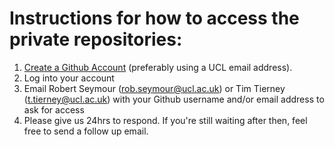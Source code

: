 # Instructions for how to access the private repositories:

1. [Create a Github Account](https://github.com/join) (preferably using a UCL email address).
2. Log into your account
3. Email Robert Seymour (rob.seymour@ucl.ac.uk) or Tim Tierney (t.tierney@ucl.ac.uk) with your Github username and/or email address to ask for access
4. Please give us 24hrs to respond. If you're still waiting after then, feel free to send a follow up email.
